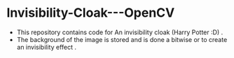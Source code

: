 # Invisibility-Cloak---OpenCV
- This repository contains code for An invisibility cloak (Harry Potter :D) .
- The background of the image is stored and is done a bitwise or to create an invisibility effect .
